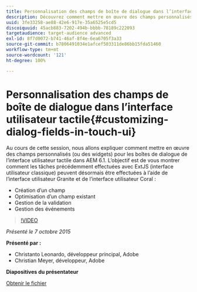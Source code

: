 ```yaml
---
title: Personnalisation des champs de boîte de dialogue dans l’interface utilisateur tactile
description: Découvrez comment mettre en œuvre des champs personnalisés (ou des widgets) pour les boîtes de dialogue de l’interface utilisateur tactile dans AEM 6.1. Découvrez comment vous pouvez désormais utiliser l’interface utilisateur Granite et l’interface utilisateur Coral pour réaliser des actions qui étaient auparavant effectuées avec ExtJS (interface utilisateur classique).
uuid: 3fe33258-ae88-42e6-917e-35a6525e5cd5
discoiquuid: 45acb883-7202-494b-bbbb-78189c222093
targetaudience: target-audience advanced
exl-id: 8f7d0072-b741-46af-8f4e-6ea6705f3a33
source-git-commit: b7806491034e1afcef503311de86bb15fda51460
workflow-type: tm+mt
source-wordcount: '121'
ht-degree: 100%

---
```


# Personnalisation des champs de boîte de dialogue dans l’interface utilisateur tactile{#customizing-dialog-fields-in-touch-ui}

Au cours de cette session, nous allons expliquer comment mettre en œuvre des champs personnalisés (ou des widgets) pour les boîtes de dialogue de l’interface utilisateur tactile dans AEM 6.1. L’objectif est de vous montrer comment les tâches précédemment effectuées avec ExtJS (interface utilisateur classique) peuvent désormais être effectuées à l’aide de l’interface utilisateur Granite et de l’interface utilisateur Coral :

* Création d’un champ
* Optimisation d’un champ existant
* Gestion de la validation
* Gestion des événements

>[!VIDEO](https://video.tv.adobe.com/v/19373/?quality=9)

*Présenté le 7 octobre 2015*

**Présenté par :**

* Christanto Leonardo, développeur principal, Adobe
* Christian Meyer, développeur, Adobe

**Diapositives du présentateur**

[Obtenir le fichier](assets/aem-gems-customizing-touch-ui-dialog-fields.pdf)
<!--
[Get back to the Overview](https://helpx.adobe.com/experience-manager/kt/eseminars/gems/aem-index.html)
-->
